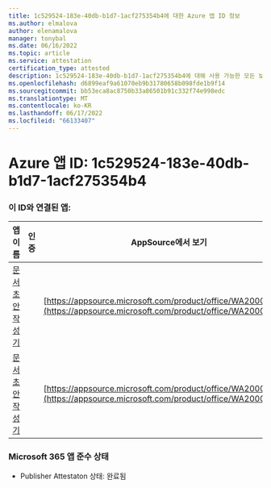 ```yaml
---
title: 1c529524-183e-40db-b1d7-1acf275354b4에 대한 Azure 앱 ID 정보
ms.author: elmalova
author: elenamalova
manager: tonybal
ms.date: 06/16/2022
ms.topic: article
ms.service: attestation
certification_type: attested
description: 1c529524-183e-40db-b1d7-1acf275354b4에 대해 사용 가능한 모든 보안 및 규정 준수 정보입니다.
ms.openlocfilehash: d6899eaf9a61070eb9b31780658b098fde1b9f14
ms.sourcegitcommit: bb53eca8ac8750b33a86501b91c332f74e998edc
ms.translationtype: MT
ms.contentlocale: ko-KR
ms.lasthandoff: 06/17/2022
ms.locfileid: "66133407"
---
```

# <a name="azure-app-id-1c529524-183e-40db-b1d7-1acf275354b4"></a>Azure 앱 ID: 1c529524-183e-40db-b1d7-1acf275354b4


### <a name="apps-associated-with-this-id"></a>이 ID와 연결된 앱:
| **앱 이름** | **인증** | **AppSource에서 보기** |
|--------------|---------------|-----------------------|
| [문서 초안 작성기](../forward/WA200003634.md) |  | [https://appsource.microsoft.com/product/office/WA200003634](https://appsource.microsoft.com/product/office/WA200003634) |
| [문서 초안 작성기](../forward/WA200004059.md) |  | [https://appsource.microsoft.com/product/office/WA200004059](https://appsource.microsoft.com/product/office/WA200004059) |

### <a name="microsoft-365-app-compliance-status"></a>Microsoft 365 앱 준수 상태
- Publisher Attestaton 상태: 완료됨
